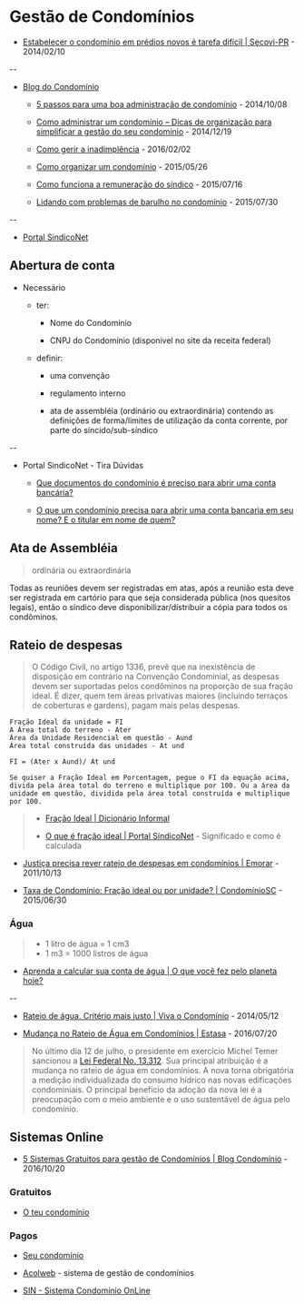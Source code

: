 # Gestão de Condomínios

* [Estabelecer o condomínio em prédios novos é tarefa difícil | Secovi-PR](http://www.secovipr.com.br/Estabelecer+o+condominio+em+predios+novos+e+tarefa+dificil+104+863.shtml) - 2014/02/10

--

* [Blog do Condomínio](http://www.blogcondominio.com.br/)

  * [5 passos para uma boa administração de condomínio](http://www.blogcondominio.com.br/administracao/5-passos-para-uma-boa-administracao-de-condominio/) - 2014/10/08

  * [Como administrar um condomínio – Dicas de organização para simplificar a gestão do seu condomínio](http://www.blogcondominio.com.br/administracao/como-administrar-um-condominio/) - 2014/12/19

  * [Como gerir a inadimplência](http://www.blogcondominio.com.br/administracao/como-gerir-a-inadimplencia/) - 2016/02/02

  * [Como organizar um condomínio](http://www.blogcondominio.com.br/blog-do-condominio/como-organizar-um-condominio/) - 2015/05/26

  * [Como funciona a remuneração do síndico](http://www.blogcondominio.com.br/administracao/como-funciona-a-remuneracao-do-sindico/) - 2015/07/16

  * [Lidando com problemas de barulho no condomínio](http://www.blogcondominio.com.br/dicas-2/lidando-com-problemas-de-barulho-no-condominio/) - 2015/07/30

--

* [Portal SindicoNet](https://www.sindiconet.com.br/)


## Abertura de conta

* Necessário

  * ter:

    * Nome do Condomínio

    * CNPJ do Condomínio (disponivel no site da receita federal)

  * definir:

    * uma convenção

    * regulamento interno

    * ata de assembléia (ordinário ou extraordinária) contendo as definições de forma/limites de utilização da conta corrente, por parte do síncido/sub-síndico

--

* Portal SindicoNet - Tira Dúvidas

  * [Que documentos do condomínio é preciso para abrir uma conta bancária?](https://www.sindiconet.com.br/tiraduvidas/5/finanas/20687/que-documentos-do-condominio-e-preciso-para-abrir-uma-conta-bancaria)

  * [O que um condomínio precisa para abrir uma conta bancaria em seu nome? E o titular em nome de quem?](https://www.sindiconet.com.br/tiraduvidas/6/juridico/32357/o-que-um-condominio-precisa-para-abrir-uma-conta-bancaria-em-seu-nome-e-o-titular-em-nome-de-quem)


## Ata de Assembléia

> ordinária ou extraordinária

Todas as reuniões devem ser registradas em atas, após a reunião esta deve ser registrada em cartório para que seja considerada pública (nos quesitos legais), então o síndico deve disponibilizar/distribuir a cópia para todos os condôminos.


## Rateio de despesas

> O Código Civil, no artigo 1336, prevê que na inexistência de disposição em contrário na Convenção Condominial, as despesas devem ser suportadas pelos condôminos na proporção de sua fração ideal. É dizer, quem tem áreas privativas maiores (incluindo terraços de coberturas e gardens), pagam mais pelas despesas.

```
Fração Ideal da unidade = FI
A Área total do terreno - Ater
Área da Unidade Residencial em questão - Aund
Área total construída das unidades - At und

FI = (Ater x Aund)/ At und

Se quiser a Fração Ideal em Porcentagem, pegue o FI da equação acima, divida pela área total do terreno e multiplique por 100. Ou a área da unidade em questão, dividida pela área total construída e multiplique por 100.
```
> * [Fração Ideal | Dicionário Informal](http://www.dicionarioinformal.com.br/fra%C3%A7%C3%A3o%20ideal/)
>
> * [O que é fração ideal | Portal SíndicoNet](https://www.sindiconet.com.br/informese/6882/divisao-de-despesas/o-que-e-fraao-ideal) - Significado e como é calculada


* [Justiça precisa rever rateio de despesas em condomínios | Emorar](http://www.emorar.com.br/justica-precisa-rever-rateio-de-despesas-em-condominios/) - 2011/10/13

* [Taxa de Condomínio: Fração ideal ou por unidade? | CondomínioSC](http://condominiosc.com.br/jornal-dos-condominios/financas/2101-taxa-de-condominio-fracao-ideal-ou-por-unidade) - 2015/06/30


### Água

> * 1 litro de água = 1 cm3
> * 1 m3 = 1000 listros de água

* [Aprenda a calcular sua conta de água | O que você fez pelo planeta hoje?](http://www.oquevocefezpeloplanetahoje.com.br/calculo-de-consumo-de-agua/)

--

* [Rateio de água. Critério mais justo | Viva o Condomínio](http://www.vivaocondominio.com.br/noticias/vida-em-condominio/rateio-de-agua-criterio-mais-justo) - 2014/05/12

* [Mudança no Rateio de Água em Condomínios | Estasa](http://estasa.com.br/estasa-news/index.php/rateio-de-agua-em-condominios/) - 2016/07/20

> No último dia 12 de julho, o presidente em exercício Michel Temer sancionou a [Lei Federal No. 13.312](http://www.planalto.gov.br/ccivil_03/_Ato2015-2018/2016/Lei/L13312.htm). Sua principal atribuição é a mudança no rateio de água em condomínios. A nova torna obrigatória a medição individualizada do consumo hídrico nas novas edificações condominiais. O principal benefício da adoção da nova lei é a preocupação com o meio ambiente e o uso sustentável de água pelo condomínio.


## Sistemas Online

* [5 Sistemas Gratuitos para gestão de Condomínios | Blog Condomínio](http://www.blogcondominio.com.br/administracao/sistemas-gratuitos-para-gestao-de-condominios/) - 2016/10/20


### Gratuitos

* [O teu condomínio](http://www.oteucondominio.com/)


### Pagos

* [Seu condomínio](https://www.seucondominio.com.br/)

* [Acolweb](http://www.acolweb.com.br/) - sistema de gestão de condomínios

* [SIN - Sistema Condomínio OnLine](http://www.sistemacondominioonline.com.br/)
